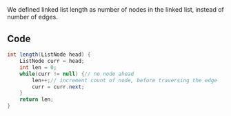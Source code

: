 
##

We defined linked list length as number of nodes in the linked list, instead of number of edges.

## Code

```java
int length(ListNode head) {
    ListNode curr = head;
    int len = 0;
    while(curr != null) {// no node ahead
        len++;// increment count of node, before traversing the edge
        curr = curr.next;
    }
    return len;
}
```
